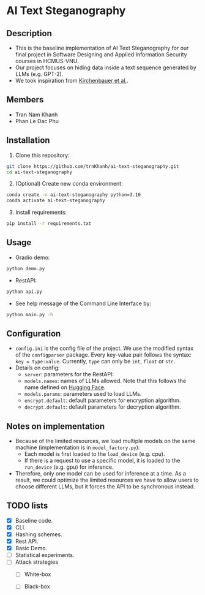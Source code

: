 # AI Text Steganography
## Description
- This is the baseline implementation of AI Text Steganography for our final project in Software Designing and Applied Information Security courses in HCMUS-VNU.
- Our project focuses on hiding data inside a text sequence generated by LLMs (e.g. GPT-2).
- We took inspiration from [Kirchenbauer et al.](https://arxiv.org/abs/2301.10226).
## Members
- Tran Nam Khanh
- Phan Le Dac Phu
## Installation
1. Clone this repository:
```Bash
git clone https://github.com/trnKhanh/ai-text-steganography.git
cd ai-text-steganography
```
2. (Optional) Create new conda environment:
```Bash
conda create -n ai-text-steganography python=3.10
conda activate ai-text-steganography
```
3. Install requirements:
```Bash
pip install -r requirements.txt
```
## Usage
- Gradio demo:
```Bash
python demo.py
```
- RestAPI:
```Bash
python api.py
```
- See help message of the Command Line Interface by:
```Bash
python main.py -h
```
## Configuration
- `config.ini` is the config file of the project. We use the modified syntax of the `configparser` package. Every key-value pair follows the syntax: `key = type:value`. Currently, `type` can only be `int`, `float` or `str`.
- Details on config:
	- `server`: parameters for the RestAPI:
	- `models.names`: names of LLMs allowed. Note that this follows the name defined on [Hugging Face](https://huggingface.co/models).
	- `models.params`: parameters used to load LLMs.
	- `encrypt.default`: default parameters for encryption algorithm.
	- `decrypt.default`: default parameters for decryption algorithm.
## Notes on implementation
- Because of the limited resources, we load multiple models on the same machine (implementation is in `model_factory.py`):
	- Each model is first loaded to the `load_device` (e.g. cpu).
	- If there is a request to use a specific model, it is loaded to the `run_device` (e.g. gpu) for inference. 
- Therefore, only one model can be used for inference at a time. As a result, we could optimize the limited resources we have to allow users to choose different LLMs, but it forces the API to be synchronous instead.
## TODO lists
- [x] Baseline code.
- [x] CLI.
- [x] Hashing schemes.
- [x] Rest API.
- [x] Basic Demo.
- [ ] Statistical  experiments.
- [ ] Attack strategies
    - [ ] White-box
    - [ ] Black-box

